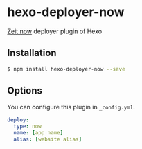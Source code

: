 # hexo-deployer-now
[Zeit now](https://zeit.co/now) deployer plugin of Hexo

## Installation
``` bash
$ npm install hexo-deployer-now --save
```

## Options
You can configure this plugin in `_config.yml`.
``` yml
deploy:
  type: now
  name: [app name]
  alias: [website alias]
```